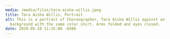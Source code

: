 ```yaml
---
media: /media/files/tara-aisha-willis.jpeg
title: Tara Aisha Willis, Portrait
alt: This is a portrait of Choreographer, Tara Aisha Willis against an aqua-blue
  background with the same color shirt. Arms folded and eyes closed.
date: 2020-05-28 11:25:00 -0500
---
```

